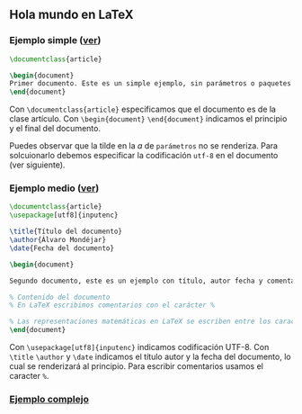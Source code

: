 ## Hola mundo en LaTeX

### Ejemplo simple ([ver](https://drive.google.com/open?id=1RmolhSj8WL5CAUHYtb_-t1OfYt56A614))
```latex
\documentclass{article}

\begin{document}
Primer documento. Este es un simple ejemplo, sin parámetros o paquetes extra incluidos.
\end{document}
```

Con `\documentclass{article}` especificamos que el documento es de la clase artículo. Con `\begin{document}` `\end{document}` indicamos el principio y el final del documento.

Puedes observar que la tilde en la *a* de `parámetros` no se renderiza. Para solcuionarlo debemos especificar la codificación `utf-8` en el documento (ver siguiente).

### Ejemplo medio ([ver](https://drive.google.com/open?id=1VNuELUhbEpTpdHybiEyy7eDRCa6lh7Lz))
```latex
\documentclass{article}
\usepackage[utf8]{inputenc}

\title{Título del documento}
\author{Álvaro Mondéjar}
\date{Fecha del documento}

\begin{document}

Segundo documento, este es un ejemplo con título, autor fecha y comentarios no renderizados. La codificación del documento es UTF-8.

% Contenido del documento
% En LaTeX escribimos comentarios con el carácter %

% Las representaciones matemáticas en LaTeX se escriben entre los caracteres `\[` y `\]`.
\end{document}
```

Con `\usepackage[utf8]{inputenc}` indicamos codificación UTF-8. Con `\title` `\author` y `\date` indicamos el título autor y la fecha del documento, lo cual se renderizará al principio. Para escribir comentarios usamos el caracter `%`.

### [Ejemplo complejo](https://www.sharelatex.com/project/5a25184892eaa2389b411a8d)

